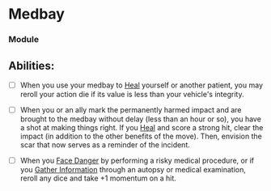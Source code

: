 # Medbay
### Module


## Abilities:
- [ ] When you use your medbay to [Heal](Heal.md) yourself or another patient, you may reroll your action die if its value is less than your vehicle's integrity.

- [ ] When you or an ally mark the permanently harmed impact and are brought to the medbay without delay (less than an hour or so), you have a shot at making things right. If you [Heal](Heal.md) and score a strong hit, clear the impact (in addition to the other benefits of the move). Then, envision the scar that now serves as a reminder of the incident.

- [ ] When you [Face Danger](5_Moves/Adventure/Face_Danger.md) by performing a risky medical procedure, or if you [Gather Information](Gather_Information.md) through an autopsy or medical examination, reroll any dice and take +1 momentum on a hit.

